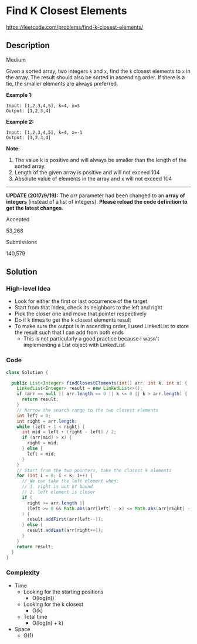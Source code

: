 # Find K Closest Elements

<https://leetcode.com/problems/find-k-closest-elements/>

## Description

Medium

Given a sorted array, two integers `k` and `x`, find the `k` closest elements to `x` in the array. The result should also be sorted in ascending order. If there is a tie, the smaller elements are always preferred.

**Example 1:**

```
Input: [1,2,3,4,5], k=4, x=3
Output: [1,2,3,4]
```

**Example 2:**

```
Input: [1,2,3,4,5], k=4, x=-1
Output: [1,2,3,4]
```

**Note:**

1. The value k is positive and will always be smaller than the length of the sorted array.
2. Length of the given array is positive and will not exceed 104
3. Absolute value of elements in the array and x will not exceed 104

---

**UPDATE (2017/9/19):**
The _arr_ parameter had been changed to an **array of integers** (instead of a list of integers). **Please reload the code definition to get the latest changes**.

Accepted

53,268

Submissions

140,579

## Solution

### High-level Idea

- Look for either the first or last occurrence of the target
- Start from that index, check its neighbors to the left and right
- Pick the closer one and move that pointer respectively
- Do it k times to get the k closest elements result
- To make sure the output is in ascending order, I used LinkedList to store the result such that I can add from both ends
  - This is not particularly a good practice because I wasn't implementing a List object with LinkedList

### Code

```java
class Solution {

  public List<Integer> findClosestElements(int[] arr, int k, int x) {
    LinkedList<Integer> result = new LinkedList<>();
    if (arr == null || arr.length == 0 || k <= 0 || k > arr.length) {
      return result;
    }
    // Narrow the search range to the two closest elements
    int left = 0;
    int right = arr.length;
    while (left + 1 < right) {
      int mid = left + (right - left) / 2;
      if (arr[mid] > x) {
        right = mid;
      } else {
        left = mid;
      }
    }
    // Start from the two pointers, take the closest k elements
    for (int i = 0; i < k; i++) {
      // We can take the left element when:
      // 1. right is out of bound
      // 2. left element is closer
      if (
        right >= arr.length ||
        (left >= 0 && Math.abs(arr[left] - x) <= Math.abs(arr[right] - x))
      ) {
        result.addFirst(arr[left--]);
      } else {
        result.addLast(arr[right++]);
      }
    }
    return result;
  }
}
```

### Complexity

- Time
  - Looking for the starting positions
    - O(log(n))
  - Looking for the k closest
    - O(k)
  - Total time
    - O(log(n) + k)
- Space
  - O(1)

